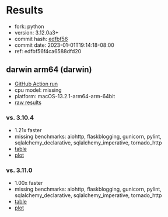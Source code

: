 # Results

- fork: python
- version: 3.12.0a3+
- commit hash: [edfbf56](https://github.com/python/cpython/commit/edfbf56)
- commit date: 2023-01-01T19:14:18-08:00
- ref: edfbf56f4ca6588dfd20

## darwin arm64 (darwin)

- [GitHub Action run](https://github.com/faster-cpython/benchmarking/actions/runs/4494505090)
- cpu model: missing
- platform: macOS-13.2.1-arm64-arm-64bit
- [raw results](bm-20230101-darwin-arm64-python-edfbf56f4ca6588dfd20-3.12.0a3%2B-edfbf56.json)

### vs. 3.10.4

- 1.21x faster
- missing benchmarks: aiohttp, flaskblogging, gunicorn, pylint, sqlalchemy_declarative, sqlalchemy_imperative, tornado_http
- [table](bm-20230101-darwin-arm64-python-edfbf56f4ca6588dfd20-3.12.0a3%2B-edfbf56-vs-3.10.4.md)
- [plot](bm-20230101-darwin-arm64-python-edfbf56f4ca6588dfd20-3.12.0a3%2B-edfbf56-vs-3.10.4.png)

### vs. 3.11.0

- 1.00x faster
- missing benchmarks: aiohttp, flaskblogging, gunicorn, pylint, sqlalchemy_declarative, sqlalchemy_imperative, tornado_http
- [table](bm-20230101-darwin-arm64-python-edfbf56f4ca6588dfd20-3.12.0a3%2B-edfbf56-vs-3.11.0.md)
- [plot](bm-20230101-darwin-arm64-python-edfbf56f4ca6588dfd20-3.12.0a3%2B-edfbf56-vs-3.11.0.png)

